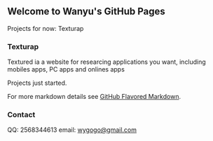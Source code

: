 ## Welcome to Wanyu's GitHub Pages

Projects for now: Texturap

### Texturap

Textured ia a website for researcing applications you want, including mobiles apps, PC apps and onlines apps

Projects just started.

For more markdown details see [GitHub Flavored Markdown](https://guides.github.com/features/mastering-markdown/).

### Contact

QQ: 2568344613
email: wygogo@gmail.com
